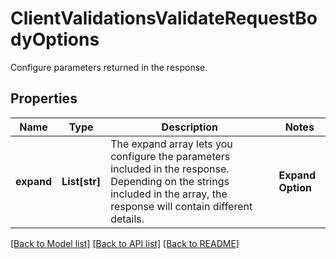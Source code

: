 # ClientValidationsValidateRequestBodyOptions

Configure parameters returned in the response.

## Properties

Name | Type | Description | Notes
------------ | ------------- | ------------- | -------------
**expand** | **List[str]** | The expand array lets you configure the parameters included in the response. Depending on the strings included in the array, the response will contain different details.   | **Expand Option** | **Response Body** | |:---|:---| | [\&quot;order\&quot;] | - Same response as fallback response (without an options object).&lt;br&gt;- Order data with calculated discounts are listed in each child redeemable object.&lt;br&gt;- Metadata not included for each discount type. | | [\&quot;redeemable\&quot;] | Expands redeemable objects by including &#x60;metadata&#x60; for each discount type. | | [\&quot;order\&quot;, \&quot;redeemable\&quot;] | - Order data with calculated discounts are listed in each child redeemable object.&lt;br&gt;- Includes &#x60;metadata&#x60; for each discount type. | | [\&quot;category\&quot;] | - Returns an expanded &#x60;categories&#x60; object, showing details about the category. | | [optional] 

[[Back to Model list]](../README.md#documentation-for-models) [[Back to API list]](../README.md#documentation-for-api-endpoints) [[Back to README]](../README.md)


